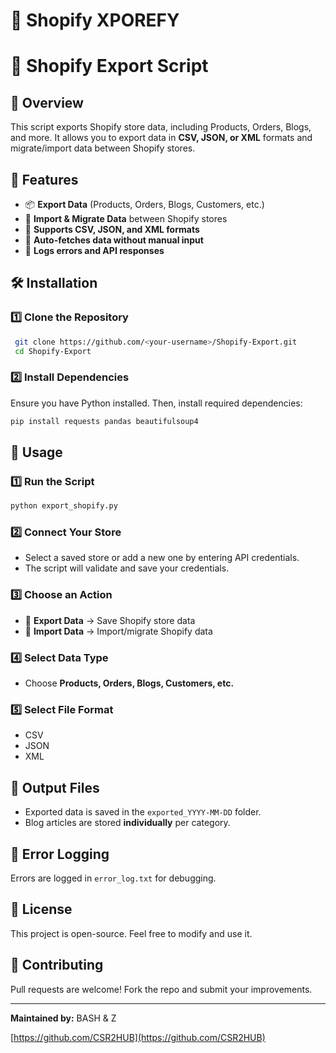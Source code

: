 # 🚀 Shopify XPOREFY
# 🚀 Shopify Export Script

## 📌 Overview
This script exports Shopify store data, including Products, Orders, Blogs, and more. It allows you to export data in **CSV, JSON, or XML** formats and migrate/import data between Shopify stores.

## 📂 Features
- 📦 **Export Data** (Products, Orders, Blogs, Customers, etc.)
- 🔄 **Import & Migrate Data** between Shopify stores
- 📑 **Supports CSV, JSON, and XML formats**
- 🚀 **Auto-fetches data without manual input**
- 📝 **Logs errors and API responses**

## 🛠️ Installation
### **1️⃣ Clone the Repository**
```sh
 git clone https://github.com/<your-username>/Shopify-Export.git
 cd Shopify-Export
```

### **2️⃣ Install Dependencies**
Ensure you have Python installed. Then, install required dependencies:
```sh
pip install requests pandas beautifulsoup4
```

## 🎯 Usage
### **1️⃣ Run the Script**
```sh
python export_shopify.py
```

### **2️⃣ Connect Your Store**
- Select a saved store or add a new one by entering API credentials.
- The script will validate and save your credentials.

### **3️⃣ Choose an Action**
- 🔹 **Export Data** → Save Shopify store data
- 🔹 **Import Data** → Import/migrate Shopify data

### **4️⃣ Select Data Type**
- Choose **Products, Orders, Blogs, Customers, etc.**

### **5️⃣ Select File Format**
- CSV
- JSON
- XML

## 📂 Output Files
- Exported data is saved in the `exported_YYYY-MM-DD` folder.
- Blog articles are stored **individually** per category.

## 🛑 Error Logging
Errors are logged in `error_log.txt` for debugging.

## 📜 License
This project is open-source. Feel free to modify and use it.

## 🤝 Contributing
Pull requests are welcome! Fork the repo and submit your improvements.

---
**Maintained by:** BASH & Z

[https://github.com/CSR2HUB](https://github.com/CSR2HUB)

